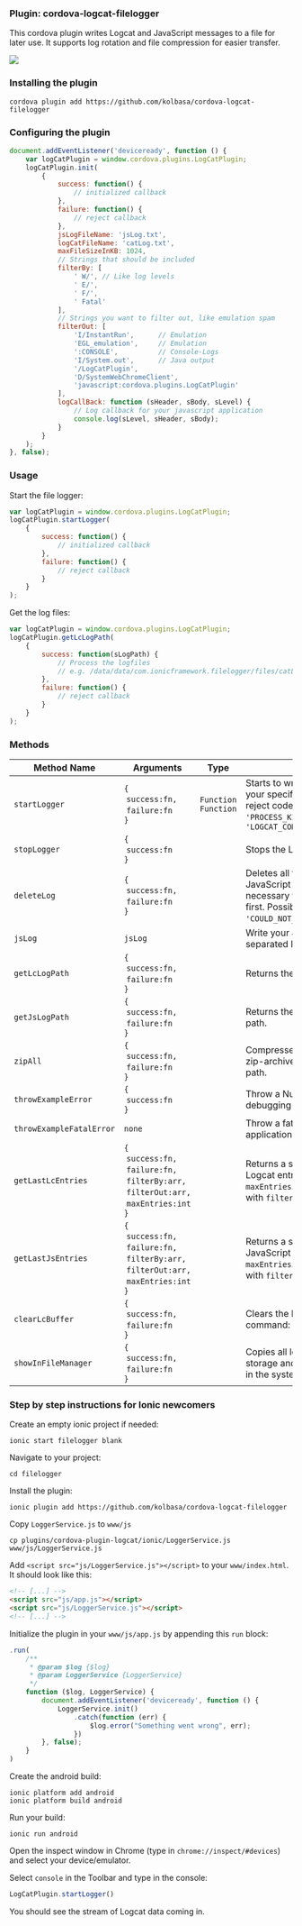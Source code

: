 ### Plugin: cordova-logcat-filelogger

This cordova plugin writes Logcat and JavaScript messages to a file for later use. It supports log rotation and file compression for easier transfer.

![](https://github.com/kolbasa/cordova-logcat-filelogger/blob/images/logcat-inspect.gif)

### Installing the plugin

```
cordova plugin add https://github.com/kolbasa/cordova-logcat-filelogger
```

### Configuring the plugin

```javascript
document.addEventListener('deviceready', function () {
    var logCatPlugin = window.cordova.plugins.LogCatPlugin;
    logCatPlugin.init(
        {
            success: function() {
                // initialized callback
            },
            failure: function() {
                // reject callback
            },
            jsLogFileName: 'jsLog.txt',
            logCatFileName: 'catLog.txt',
            maxFileSizeInKB: 1024,
            // Strings that should be included
            filterBy: [
                ' W/', // Like log levels
                ' E/',
                ' F/',
                ' Fatal'
            ],
            // Strings you want to filter out, like emulation spam
            filterOut: [
                'I/InstantRun',      // Emulation
                'EGL_emulation',     // Emulation
                ':CONSOLE',          // Console-Logs
                'I/System.out',      // Java output
                '/LogCatPlugin',
                'D/SystemWebChromeClient',
                'javascript:cordova.plugins.LogCatPlugin'
            ],
            logCallBack: function (sHeader, sBody, sLevel) {
                // Log callback for your javascript application
                console.log(sLevel, sHeader, sBody);
            }
        }
    );
}, false);
```

### Usage

Start the file logger:
```javascript
var logCatPlugin = window.cordova.plugins.LogCatPlugin;
logCatPlugin.startLogger(
    {
        success: function() {
            // initialized callback
        },
        failure: function() {
            // reject callback
        }
    }
);
```

Get the log files:
```javascript
var logCatPlugin = window.cordova.plugins.LogCatPlugin;
logCatPlugin.getLcLogPath(
    {
        success: function(sLogPath) {
            // Process the logfiles
            // e.g. /data/data/com.ionicframework.filelogger/files/catLog.txt
        },
        failure: function() {
            // reject callback
        }
    }
);
```

### Methods

| Method Name | Arguments | Type | Notes
|---|---|---|---|
| `startLogger` | `{`<br>&nbsp;`success:fn,`<br>&nbsp;`failure:fn`<br>`}` | <br>`Function`<br>`Function`<br>&nbsp; | Starts to write all Logcat data to your specified file. Possible reject codes: `'LOGGING_STOPPED'`, `'PROCESS_KILLED'`, `'LOGCAT_COMMAND_RETURNED_ERROR'`|
| `stopLogger` | `{`<br>&nbsp;`success:fn`<br>`}` | | Stops the Logger. |
| `deleteLog` | `{`<br>&nbsp;`success:fn,`<br>&nbsp;`failure:fn`<br>`}` | | Deletes all files including the JavaScript log. It is not necessary to stop the Logger first. Possible reject codes: `'COULD_NOT_DELETE_FILE'`. |
| `jsLog` | `jsLog` | | Write your JavaScript log into a separated log file. |
| `getLcLogPath` | `{`<br>&nbsp;`success:fn,`<br>&nbsp;`failure:fn`<br>`}` | | Returns the Logcat logfile path. |
| `getJsLogPath` | `{`<br>&nbsp;`success:fn,`<br>&nbsp;`failure:fn`<br>`}` | | Returns the JavaScript logfile path. |
| `zipAll` | `{`<br>&nbsp;`success:fn,`<br>&nbsp;`failure:fn`<br>`}` | | Compresses all logfiles to one zip-archive and returns the file path. |
| `throwExampleError` | `{`<br>&nbsp;`success:fn`<br>`}` | | Throw a NullPointerException for debugging purposes. |
| `throwExampleFatalError` | `none` | | Throw a fatal error to crash your application. |
| `getLastLcEntries` | `{`<br>&nbsp;`success:fn,`<br>&nbsp;`failure:fn,`<br>&nbsp;`filterBy:arr,`<br>&nbsp;`filterOut:arr,`<br>&nbsp;`maxEntries:int`<br>`}` | | Returns a string that contains Logcat entries with size `maxEntries`. You can filter them with `filterBy` and `filterOut`. |
| `getLastJsEntries` | `{`<br>&nbsp;`success:fn,`<br>&nbsp;`failure:fn,`<br>&nbsp;`filterBy:arr,`<br>&nbsp;`filterOut:arr,`<br>&nbsp;`maxEntries:int`<br>`}` | | Returns a string that contains JavaScript entries with size `maxEntries`. You can filter them with `filterBy` and `filterOut`. |
| `clearLcBuffer` | `{`<br>&nbsp;`success:fn,`<br>&nbsp;`failure:fn`<br>`}` | | Clears the Logcat Buffer with the command: `logcat -c`. |
| `showInFileManager` | `{`<br>&nbsp;`success:fn,`<br>&nbsp;`failure:fn`<br>`}` | | Copies all log files to the external storage and opens the directory in the systems file browser. |

### Step by step instructions for Ionic newcomers

Create an empty ionic project if needed:
```
ionic start filelogger blank
```

Navigate to your project:
```
cd filelogger
```

Install the plugin:
```
ionic plugin add https://github.com/kolbasa/cordova-logcat-filelogger
```

Copy ```LoggerService.js``` to ```www/js```
```
cp plugins/cordova-plugin-logcat/ionic/LoggerService.js www/js/LoggerService.js
```

Add ```<script src="js/LoggerService.js"></script>``` to your ```www/index.html```.
It should look like this:
```html
<!-- [...] -->
<script src="js/app.js"></script>
<script src="js/LoggerService.js"></script>
<!-- [...] -->
```

Initialize the plugin in your ```www/js/app.js``` by appending this ```run``` block:
```javascript
.run(
    /**
     * @param $log {$log}
     * @param LoggerService {LoggerService}
     */
    function ($log, LoggerService) {
        document.addEventListener('deviceready', function () {
            LoggerService.init()
                .catch(function (err) {
                    $log.error("Something went wrong", err);
                })
        }, false);
    }
)
```


Create the android build:
```
ionic platform add android
ionic platform build android
```

Run your build:
```
ionic run android
```

Open the inspect window in Chrome (type in ```chrome://inspect/#devices```) and select your device/emulator.

Select ```console``` in the Toolbar and type in the console:

```javascript
LogCatPlugin.startLogger()
```

You should see the stream of Logcat data coming in.
